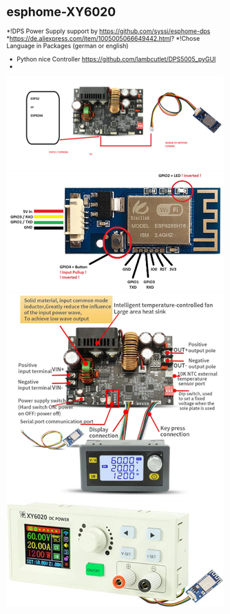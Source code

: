 # esphome-XY6020
*!DPS Power Supply support by https://github.com/syssi/esphome-dps
*https://de.aliexpress.com/item/1005005066649442.html?
*!Chose Language in Packages (german or english)
* Python nice Controller https://github.com/lambcutlet/DPS5005_pyGUI
* 
![entity](picture/xy6020_board.png "entity")
![entity](picture/sinilink_XY-WFPOW_pinout.jpg "entity")
![entity](picture/xy6020_1.png "entity")
![entity](picture/1.jpg "entity")
